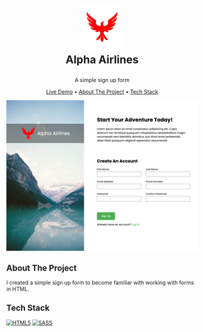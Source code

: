 <br />
<h1>
<p align="center">
  <img src="https://github.com/johnsonduong/sign-up-form/blob/main/logo.png?raw=true" alt="Logo" width="110">
  <br>Alpha Airlines
</h1>
<p align="center">
    A simple sign up form
    <br />
    </p>
</p>
<p align="center">
<a href="https://johnsonduong.github.io/sign-up-form/" target="_blank">Live Demo</a> •
  <a href="#about-the-project">About The Project</a> •
  <a href="#tech-stack">Tech Stack</a>
</p>  

<p align="center">
  
<img src="https://github.com/johnsonduong/sign-up-form/blob/main/signupform.png?raw=true" alt="Logo" >
</p>                                                                                                                             
                                                                                                                                                      
## About The Project
I created a simple sign up form to become familiar with working with forms in HTML.

## Tech Stack
</a>
    <a href="" target="_blank"><img alt="HTML5" src="https://img.shields.io/badge/html5-%23E34F26.svg?style=for-the-badge&logo=html5&logoColor=white"></a>
    <a href="" target="_blank"><img alt="SASS" src="https://img.shields.io/badge/SASS-hotpink.svg?style=for-the-badge&logo=SASS&logoColor=white"></a>

